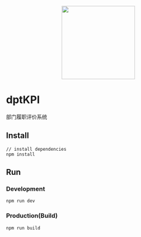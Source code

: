 <p align="center">
    <a href="https://www.iviewui.com">
        <img width="200" src="https://file.iviewui.com/logo.svg">
    </a>
</p>

# dptKPI
部门履职评价系统

## Install
```bush
// install dependencies
npm install
```
## Run
### Development
```bush
npm run dev
```
### Production(Build)
```bush
npm run build
```